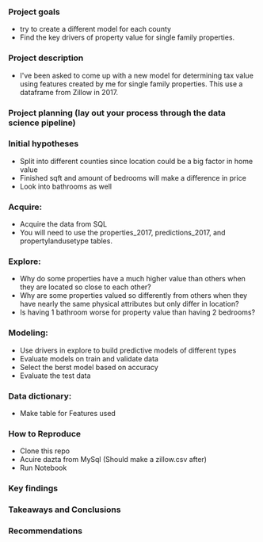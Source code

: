 ### Project goals
- try to create a different model for each county
- Find the key drivers of property value for single family properties. 


### Project description

- I've been asked to come up with a new model for determining tax value using features created by me for single family properties. This use a dataframe from Zillow in 2017. 

### Project planning (lay out your process through the data science pipeline)

### Initial hypotheses

- Split into different counties since location could be a big factor in home value
- Finished sqft and amount of bedrooms will make a difference in price
- Look into bathrooms as well

### Acquire: 
- Acquire the data from SQL 
- You will need to use the properties_2017, predictions_2017, and propertylandusetype tables.

### Explore: 
- Why do some properties have a much higher value than others when they are located so close to each other?
- Why are some properties valued so differently from others when they have nearly the same physical attributes but only differ in location?
- Is having 1 bathroom worse for property value than having 2 bedrooms?

### Modeling: 
- Use drivers in explore to build predictive models of different types
- Evaluate models on train and validate data
- Select the berst model based on accuracy
- Evaluate the test data


### Data dictionary:
- Make table for Features used

### How to Reproduce
- Clone this repo
- Acuire dazta from MySql (Should make a zillow.csv after)
- Run Notebook

### Key findings 

### Takeaways and Conclusions

### Recommendations